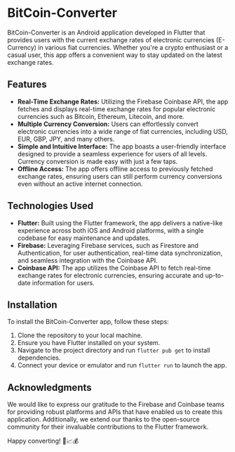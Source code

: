 # BitCoin-Converter

BitCoin-Converter is an Android application developed in Flutter that provides users with the current exchange rates of electronic currencies (E-Currency) in various fiat currencies. Whether you're a crypto enthusiast or a casual user, this app offers a convenient way to stay updated on the latest exchange rates.

## Features

- **Real-Time Exchange Rates:** Utilizing the Firebase Coinbase API, the app fetches and displays real-time exchange rates for popular electronic currencies such as Bitcoin, Ethereum, Litecoin, and more.
- **Multiple Currency Conversion:** Users can effortlessly convert electronic currencies into a wide range of fiat currencies, including USD, EUR, GBP, JPY, and many others.
- **Simple and Intuitive Interface:** The app boasts a user-friendly interface designed to provide a seamless experience for users of all levels. Currency conversion is made easy with just a few taps.
- **Offline Access:** The app offers offline access to previously fetched exchange rates, ensuring users can still perform currency conversions even without an active internet connection.

## Technologies Used

- **Flutter:** Built using the Flutter framework, the app delivers a native-like experience across both iOS and Android platforms, with a single codebase for easy maintenance and updates.
- **Firebase:** Leveraging Firebase services, such as Firestore and Authentication, for user authentication, real-time data synchronization, and seamless integration with the Coinbase API.
- **Coinbase API:** The app utilizes the Coinbase API to fetch real-time exchange rates for electronic currencies, ensuring accurate and up-to-date information for users.

## Installation

To install the BitCoin-Converter app, follow these steps:

1. Clone the repository to your local machine.
2. Ensure you have Flutter installed on your system.
3. Navigate to the project directory and run `flutter pub get` to install dependencies.
4. Connect your device or emulator and run `flutter run` to launch the app.

## Acknowledgments

We would like to express our gratitude to the Firebase and Coinbase teams for providing robust platforms and APIs that have enabled us to create this application. Additionally, we extend our thanks to the open-source community for their invaluable contributions to the Flutter framework.

Happy converting! 🚀📈💰
